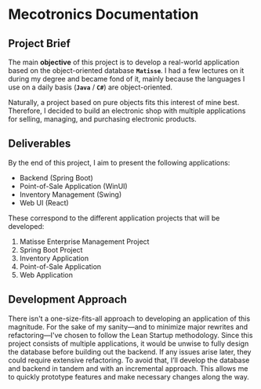 # Mecotronics Documentation

## Project Brief

The main **objective** of this project is to develop a real-world application based on the object-oriented database **`Matisse`**. I had a few lectures on it during my degree and became fond of it, mainly because the languages I use on a daily basis (**`Java`** / **`C#`**) are object-oriented.

Naturally, a project based on pure objects fits this interest of mine best. Therefore, I decided to build an electronic shop with multiple applications for selling, managing, and purchasing electronic products.

## Deliverables

By the end of this project, I aim to present the following applications:

* Backend (Spring Boot)
* Point-of-Sale Application (WinUI)
* Inventory Management (Swing)
* Web UI (React)

These correspond to the different application projects that will be developed:

1. Matisse Enterprise Management Project
2. Spring Boot Project
3. Inventory Application
4. Point-of-Sale Application
5. Web Application


## Development Approach

There isn't a one-size-fits-all approach to developing an application of this magnitude. For the sake of my sanity—and to minimize major rewrites and refactoring—I've chosen to follow the Lean Startup methodology.
Since this project consists of multiple applications, it would be unwise to fully design the database before building out the backend. If any issues arise later, they could require extensive refactoring. To avoid that, I’ll develop the database and backend in tandem and with an incremental approach. This allows me to quickly prototype features and make necessary changes along the way.
